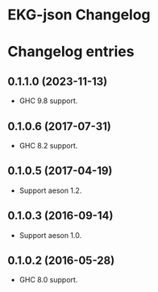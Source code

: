 # EKG-json Changelog

# Changelog entries

## 0.1.1.0 (2023-11-13)

 * GHC 9.8 support.

## 0.1.0.6 (2017-07-31)

 * GHC 8.2 support.

## 0.1.0.5 (2017-04-19)

 * Support aeson 1.2.

## 0.1.0.3 (2016-09-14)

 * Support aeson 1.0.

## 0.1.0.2 (2016-05-28)

 * GHC 8.0 support.
